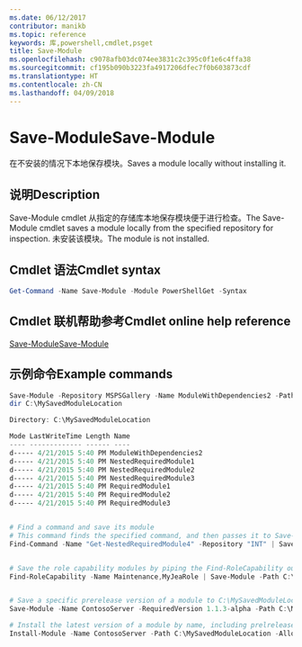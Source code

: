 ```yaml
---
ms.date: 06/12/2017
contributor: manikb
ms.topic: reference
keywords: 库,powershell,cmdlet,psget
title: Save-Module
ms.openlocfilehash: c9078afb03dc074ee3831c2c395c0f1e6c4ffa38
ms.sourcegitcommit: cf195b090b3223fa4917206dfec7f0b603873cdf
ms.translationtype: HT
ms.contentlocale: zh-CN
ms.lasthandoff: 04/09/2018
---
```

# <a name="save-module"></a><span data-ttu-id="09cb3-103">Save-Module</span><span class="sxs-lookup"><span data-stu-id="09cb3-103">Save-Module</span></span>

<span data-ttu-id="09cb3-104">在不安装的情况下本地保存模块。</span><span class="sxs-lookup"><span data-stu-id="09cb3-104">Saves a module locally without installing it.</span></span>

## <a name="description"></a><span data-ttu-id="09cb3-105">说明</span><span class="sxs-lookup"><span data-stu-id="09cb3-105">Description</span></span>

<span data-ttu-id="09cb3-106">Save-Module cmdlet 从指定的存储库本地保存模块便于进行检查。</span><span class="sxs-lookup"><span data-stu-id="09cb3-106">The Save-Module cmdlet saves a module locally from the specified repository for inspection.</span></span> <span data-ttu-id="09cb3-107">未安装该模块。</span><span class="sxs-lookup"><span data-stu-id="09cb3-107">The module is not installed.</span></span>

## <a name="cmdlet-syntax"></a><span data-ttu-id="09cb3-108">Cmdlet 语法</span><span class="sxs-lookup"><span data-stu-id="09cb3-108">Cmdlet syntax</span></span>
```powershell
Get-Command -Name Save-Module -Module PowerShellGet -Syntax
```

## <a name="cmdlet-online-help-reference"></a><span data-ttu-id="09cb3-109">Cmdlet 联机帮助参考</span><span class="sxs-lookup"><span data-stu-id="09cb3-109">Cmdlet online help reference</span></span>

[<span data-ttu-id="09cb3-110">Save-Module</span><span class="sxs-lookup"><span data-stu-id="09cb3-110">Save-Module</span></span>](http://go.microsoft.com/fwlink/?LinkId=531351)

## <a name="example-commands"></a><span data-ttu-id="09cb3-111">示例命令</span><span class="sxs-lookup"><span data-stu-id="09cb3-111">Example commands</span></span>

```powershell
Save-Module -Repository MSPSGallery -Name ModuleWithDependencies2 -Path C:\MySavedModuleLocation
dir C:\MySavedModuleLocation

Directory: C:\MySavedModuleLocation

Mode LastWriteTime Length Name
---- ------------- ------ ----
d----- 4/21/2015 5:40 PM ModuleWithDependencies2
d----- 4/21/2015 5:40 PM NestedRequiredModule1
d----- 4/21/2015 5:40 PM NestedRequiredModule2
d----- 4/21/2015 5:40 PM NestedRequiredModule3
d----- 4/21/2015 5:40 PM RequiredModule1
d----- 4/21/2015 5:40 PM RequiredModule2
d----- 4/21/2015 5:40 PM RequiredModule3


# Find a command and save its module
# This command finds the specified command, and then passes it to Save-Module to save it to the C:\temp folder.
Find-Command -Name "Get-NestedRequiredModule4" -Repository "INT" | Save-Module -Path "C:\temp\" -Verbose


# Save the role capability modules by piping the Find-RoleCapability output to Save-Module cmdlet.
Find-RoleCapability -Name Maintenance,MyJeaRole | Save-Module -Path C:\MyModulesPath


# Save a specific prerelease version of a module to C:\MySavedModuleLocation
Save-Module -Name ContosoServer -RequiredVersion 1.1.3-alpha -Path C:\MySavedModuleLocation -AllowPrerelease

# Install the latest version of a module by name, including prelrelease versions if one exists
Install-Module -Name ContosoServer -Path C:\MySavedModuleLocation -AllowPrerelease



```